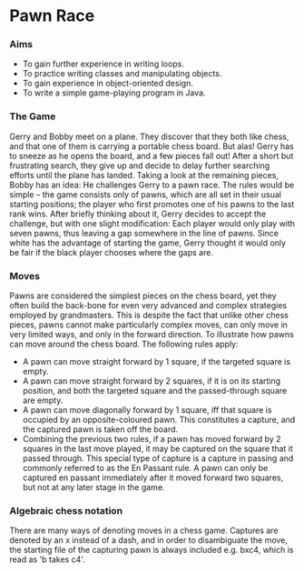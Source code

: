 # Pawn Race

### Aims

- To gain further experience in writing loops.
- To practice writing classes and manipulating objects.
- To gain experience in object-oriented design.
- To write a simple game-playing program in Java.

### The Game

Gerry and Bobby meet on a plane. They discover that they both like chess, and that one of them is carrying a portable chess board. But alas! Gerry has to sneeze as he opens the board, and a few pieces fall out! After a short but frustrating search, they give up and decide to delay further searching efforts until the plane has landed. Taking a look at the remaining pieces, Bobby has an idea: He challenges Gerry to a pawn race. The rules would be simple – the game consists only of pawns, which are all set in their usual starting positions; the player who first promotes one of his pawns to the last rank wins. After briefly thinking about it, Gerry decides to accept the challenge, but with one slight modification: Each player would only play with seven pawns, thus leaving a gap somewhere in the line of pawns. Since white has the advantage of starting the game, Gerry thought it would only be fair if the black player chooses where the gaps are.

### Moves

Pawns are considered the simplest pieces on the chess board, yet they often build the back-bone for even very advanced and complex strategies employed by grandmasters. This is despite the fact that unlike other chess pieces, pawns cannot make particularly complex moves, can only move in very limited ways, and only in the forward direction. To illustrate how pawns can move around the chess board. The following rules apply:

- A pawn can move straight forward by 1 square, if the targeted square is empty.
- A pawn can move straight forward by 2 squares, if it is on its starting position, and both the targeted square and the passed-through square are empty.
- A pawn can move diagonally forward by 1 square, iff that square is occupied by an opposite-coloured pawn. This constitutes a capture, and the captured pawn is taken off the board.
- Combining the previous two rules, if a pawn has moved forward by 2 squares in the last move played, it may be captured on the square that it passed through. This special type of capture is a capture in passing and commonly referred to as the En Passant rule. A pawn can only be captured en passant immediately after it moved forward two squares, but not at any later stage in the game.

### Algebraic chess notation
There are many ways of denoting moves in a chess game. Captures are denoted by an x instead of a dash, and in order to disambiguate the move, the starting file of the capturing pawn is always included e.g. bxc4, which is read as 'b takes c4'.
